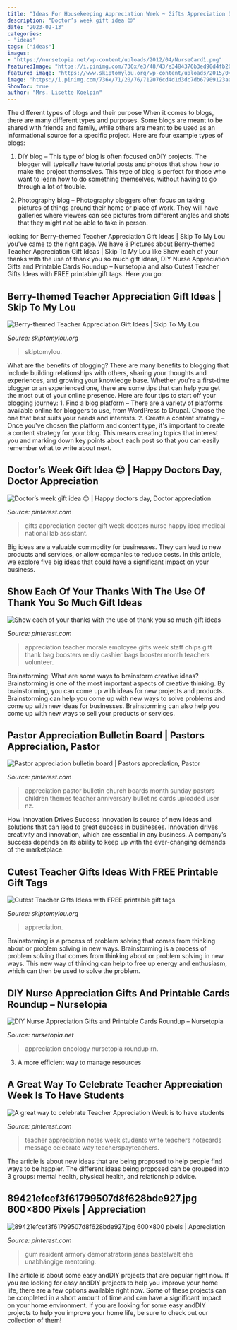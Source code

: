 ```yaml
---
title: "Ideas For Housekeeping Appreciation Week ~ Gifts Appreciation Doctor Gift Week Doctors Nurse Happy Idea Medical National Lab Assistant"
description: "Doctor’s week gift idea 😊"
date: "2023-02-13"
categories:
- "ideas"
tags: ["ideas"]
images:
- "https://nursetopia.net/wp-content/uploads/2012/04/NurseCard1.png"
featuredImage: "https://i.pinimg.com/736x/e3/48/43/e3484376b3ed90d4fb20b4fa719ae7f7.jpg"
featured_image: "https://www.skiptomylou.org/wp-content/uploads/2015/04/Printable-Teacher-Appreciation-Gift-Tags1-1.jpg"
image: "https://i.pinimg.com/736x/71/20/76/712076cd4d1d3dc7db67909123aa3229.jpg"
ShowToc: true
author: "Mrs. Lisette Koelpin"
---
```



The different types of blogs and their purpose
When it comes to blogs, there are many different types and purposes. Some blogs are meant to be shared with friends and family, while others are meant to be used as an informational source for a specific project. Here are four example types of blogs: 
1. DIY blog – This type of blog is often focused onDIY projects. The blogger will typically have tutorial posts and photos that show how to make the project themselves. This type of blog is perfect for those who want to learn how to do something themselves, without having to go through a lot of trouble. 

2. Photography blog – Photography bloggers often focus on taking pictures of things around their home or place of work. They will have galleries where viewers can see pictures from different angles and shots that they might not be able to take in person.

	

		
looking for Berry-themed Teacher Appreciation Gift Ideas | Skip To My Lou you've came to the right page. We have 8 Pictures about Berry-themed Teacher Appreciation Gift Ideas | Skip To My Lou like Show each of your thanks with the use of thank you so much gift ideas, DIY Nurse Appreciation Gifts and Printable Cards Roundup – Nursetopia and also Cutest Teacher Gifts Ideas with FREE printable gift tags. Here you go:
		
    
## Berry-themed Teacher Appreciation Gift Ideas | Skip To My Lou

<img loading=lazy src="https://www.skiptomylou.org/wp-content/uploads/2016/04/007.jpg" onerror="this.onerror=null;this.src='https://tse4.mm.bing.net/th?id=OIP.-NOuLTPjwgoyLxhJH9VgNAHaLJ&amp;pid=15.1';" alt="Berry-themed Teacher Appreciation Gift Ideas | Skip To My Lou">

_Source: skiptomylou.org_

>skiptomylou. 

	

What are the benefits of blogging?
There are many benefits to blogging that include building relationships with others, sharing your thoughts and experiences, and growing your knowledge base. Whether you're a first-time blogger or an experienced one, there are some tips that can help you get the most out of your online presence. Here are four tips to start off your blogging journey: 1. Find a blog platform – There are a variety of platforms available online for bloggers to use, from WordPress to Drupal. Choose the one that best suits your needs and interests. 2. Create a content strategy – Once you've chosen the platform and content type, it's important to create a content strategy for your blog. This means creating topics that interest you and marking down key points about each post so that you can easily remember what to write about next. 
    
## Doctor’s Week Gift Idea 😊 | Happy Doctors Day, Doctor Appreciation

<img loading=lazy src="https://i.pinimg.com/736x/71/20/76/712076cd4d1d3dc7db67909123aa3229.jpg" onerror="this.onerror=null;this.src='https://tse3.mm.bing.net/th?id=OIP.C4c5nJCs0gLkfY6-XQLqqQHaJ3&amp;pid=15.1';" alt="Doctor’s week gift idea 😊 | Happy doctors day, Doctor appreciation">

_Source: pinterest.com_

>gifts appreciation doctor gift week doctors nurse happy idea medical national lab assistant. 

	

Big ideas are a valuable commodity for businesses. They can lead to new products and services, or allow companies to reduce costs. In this article, we explore five big ideas that could have a significant impact on your business.

    
## Show Each Of Your Thanks With The Use Of Thank You So Much Gift Ideas

<img loading=lazy src="https://i.pinimg.com/736x/e3/48/43/e3484376b3ed90d4fb20b4fa719ae7f7.jpg" onerror="this.onerror=null;this.src='https://tse4.mm.bing.net/th?id=OIP.RQ5ur1V3CxkapPE_rK4fYgHaFM&amp;pid=15.1';" alt="Show each of your thanks with the use of thank you so much gift ideas">

_Source: pinterest.com_

>appreciation teacher morale employee gifts week staff chips gift thank bag boosters re diy cashier bags booster month teachers volunteer. 

	

Brainstorming: What are some ways to brainstorm creative ideas?
Brainstorming is one of the most important aspects of creative thinking. By brainstorming, you can come up with ideas for new projects and products. Brainstorming can help you come up with new ways to solve problems and come up with new ideas for businesses. Brainstorming can also help you come up with new ways to sell your products or services.

    
## Pastor Appreciation Bulletin Board | Pastors Appreciation, Pastor

<img loading=lazy src="https://i.pinimg.com/736x/8d/ed/a4/8deda4f0f9a1d4ad8536e32134b0eb3a--pastor-appreciation-ideas-teacher-appreciation.jpg" onerror="this.onerror=null;this.src='https://tse1.mm.bing.net/th?id=OIP.imwo06oI3YEe2uK8TGzOywHaFj&amp;pid=15.1';" alt="Pastor appreciation bulletin board | Pastors appreciation, Pastor">

_Source: pinterest.com_

>appreciation pastor bulletin church boards month sunday pastors children themes teacher anniversary bulletins cards uploaded user nz. 

	

How Innovation Drives Success
Innovation is source of new ideas and solutions that can lead to great success in businesses. Innovation drives creativity and innovation, which are essential in any business. A company’s success depends on its ability to keep up with the ever-changing demands of the marketplace.

    
## Cutest Teacher Gifts Ideas With FREE Printable Gift Tags

<img loading=lazy src="https://www.skiptomylou.org/wp-content/uploads/2015/04/Printable-Teacher-Appreciation-Gift-Tags1-1.jpg" onerror="this.onerror=null;this.src='https://tse2.mm.bing.net/th?id=OIP.Cbk-qAgxhnCm7A_vnm_5cwHaLH&amp;pid=15.1';" alt="Cutest Teacher Gifts Ideas with FREE printable gift tags">

_Source: skiptomylou.org_

>appreciation. 

	

Brainstorming is a process of problem solving that comes from thinking about or problem solving in new ways.
Brainstorming is a process of problem solving that comes from thinking about or problem solving in new ways. This new way of thinking can help to free up energy and enthusiasm, which can then be used to solve the problem.

    
## DIY Nurse Appreciation Gifts And Printable Cards Roundup – Nursetopia

<img loading=lazy src="https://nursetopia.net/wp-content/uploads/2012/04/NurseCard1.png" onerror="this.onerror=null;this.src='https://tse3.mm.bing.net/th?id=OIP.BAzC2XY6W63Il4O8DRWYhAHaKV&amp;pid=15.1';" alt="DIY Nurse Appreciation Gifts and Printable Cards Roundup – Nursetopia">

_Source: nursetopia.net_

>appreciation oncology nursetopia roundup rn. 

	

3. A more efficient way to manage resources

    
## A Great Way To Celebrate Teacher Appreciation Week Is To Have Students

<img loading=lazy src="https://i.pinimg.com/736x/29/0f/4a/290f4a302e7a0b92afa87838f83ba0e2--write-notes-teacher-appreciation-week.jpg" onerror="this.onerror=null;this.src='https://tse2.mm.bing.net/th?id=OIP.4IwdabBEiqWG13zJOmCZigHaM0&amp;pid=15.1';" alt="A great way to celebrate Teacher Appreciation Week is to have students">

_Source: pinterest.com_

>teacher appreciation notes week students write teachers notecards message celebrate way teacherspayteachers. 

	

The article is about new ideas that are being proposed to help people find ways to be happier. The different ideas being proposed can be grouped into 3 groups: mental health, physical health, and relationship advice.

    
## 89421efcef3f61799507d8f628bde927.jpg 600×800 Pixels | Appreciation

<img loading=lazy src="http://i.pinimg.com/600x/89/42/1e/89421efcef3f61799507d8f628bde927.jpg" onerror="this.onerror=null;this.src='https://tse3.mm.bing.net/th?id=OIP.YBu8aI5mh7TUmmn6AptLBQHaJ4&amp;pid=15.1';" alt="89421efcef3f61799507d8f628bde927.jpg 600×800 pixels | Appreciation">

_Source: pinterest.com_

>gum resident armory demonstratorin janas bastelwelt ehe unabhängige mentoring. 

	

The article is about some easy andDIY projects that are popular right now.
If you are looking for easy andDIY projects to help you improve your home life, there are a few options available right now. Some of these projects can be completed in a short amount of time and can have a significant impact on your home environment. If you are looking for some easy andDIY projects to help you improve your home life, be sure to check out our collection of them!

